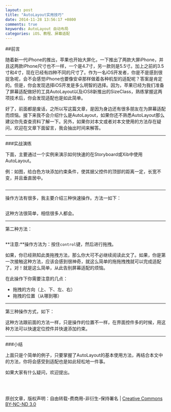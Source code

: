 ```yaml
---
layout: post
title: "AutoLayout实用技巧"
date: 2014-11-28 13:56:17 +0800
comments: true
keywords: AutoLayout 自动布局
categories: iOS、教程、屏幕适配
---
```

##前言

随着新一代iPhone的推出，苹果也开始大屏化，一下推出了两款大屏iPhone，并且这两款iPhone尺寸也不一样，一个是4.7寸，另一款则是5.5寸。加上之前的3.5寸和4寸，现在已经有四种不同的尺寸了。作为一名iOS开发者，你是不是感到很捉急呢，会不会感觉iPhone也要像安卓那样做着各种机型的适配呢？答案是肯定的。但是，你会发现选择iOS开发是多么明智的选择。因为，苹果已经为我们准备了屏幕适配做好的工具AutoLayout以及iOS8新推出的SizeClass，熟练掌握这两项技术后，你会发现适配也是如此简单。

好了，前面都是废话，之所以写这篇文章，是因为身边还有很多朋友在为屏幕适配而烦恼。接下来我不会介绍什么是AutoLayout，如果你还不熟悉AutoLayout那么建议你先查查资料了解一下。另外，如果你对本文或者对本文使用的方法存在疑问，欢迎在文章下面留言，我会抽出时间来解答。

---
<!--more-->

###实战演练

下面，主要通过一个实例来演示如何快速的在Storyboard或Xib中使用AutoLayout。

例：如图，给白色方块添加约束条件，使其据父控件的顶部的距离一定，长宽不变，并且垂直居中。

![]()

---
操作方法有很多，我主要介绍三种快速操作。方法一如下：

![]()

这种方法很简单，相信很多人都会。

---

第二种方法：

![]()

**注意:**操作方法为：按住`control`键，然后进行拖拽。

如果，你已经熟知此类拖拽方法，那么你大可不必继续阅读此文了。如果，你是第一次接触这种方法，应该会感到很神奇，就这么简单的拖拖拽拽就可以完成适配了。对！就是这么简单，从此告别屏幕适配的烦恼。

在此操作下你需要注意的几点：

* 拖拽的方向（上、下、左、右）
* 拖拽的位置（从哪到哪）

---
第三种操作方式，如下：
![]()

这种方法跟前面的方法一样，只是操作的位置不一样，在界面控件多的时候，用这种方法可以快速定位控件并快速添加约束。

---

###小结

上面只是个简单的例子，只要掌握了AutoLayout的基本使用方法，再结合本文中的方法，你将会感受到适配也是如此轻松地一件事。

如果大家有什么疑问，欢迎提出。

<br><br/>



原创文章，版权声明：自由转载-费商用-非衍生-保持署名 \| [Creative Commons BY-NC-ND 3.0](http://creativecommons.org/licenses/by-nc-nd/3.0/deed.zh)


